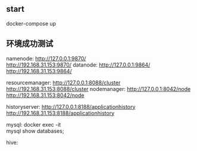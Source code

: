 ## start

docker-compose up



## 环境成功测试
namenode: http://127.0.0.1:9870/       
          http://192.168.31.153:9870/
datanode: http://127.0.0.1:9864/       
          http://192.168.31.153:9864/

resourcemanager: http://127.0.0.1:8088/cluster     
                 http://192.168.31.153:8088/cluster
nodemanager: http://127.0.0.1:8042/node            
             http://192.168.31.153:8042/node

historyserver: http://127.0.0.1:8188/applicationhistory    
               http://192.168.31.153:8188/applicationhistory



mysql:   docker exec -it         
        mysql
        show databases;

hive:  
